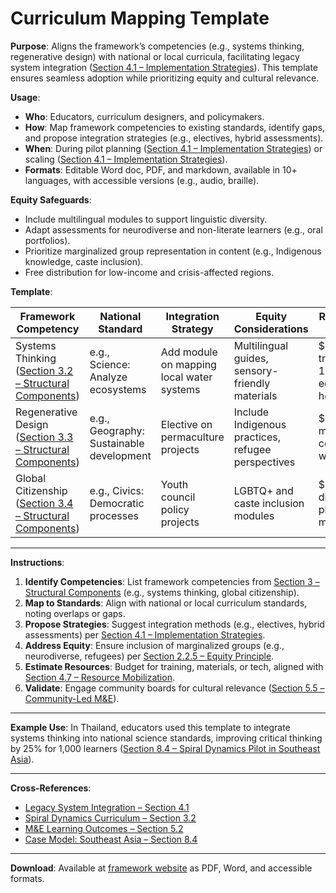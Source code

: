 # Curriculum Mapping Template

**Purpose**: Aligns the framework’s competencies (e.g., systems thinking, regenerative design) with national or local curricula, facilitating legacy system integration ([Section 4.1 – Implementation Strategies](/framework/docs/implementation/education#04-implementation-strategies)). This template ensures seamless adoption while prioritizing equity and cultural relevance.

**Usage**:

* **Who**: Educators, curriculum designers, and policymakers.
* **How**: Map framework competencies to existing standards, identify gaps, and propose integration strategies (e.g., electives, hybrid assessments).
* **When**: During pilot planning ([Section 4.1 – Implementation Strategies](/framework/docs/implementation/education#04-implementation-strategies)) or scaling ([Section 4.1 – Implementation Strategies](/framework/docs/implementation/education#04-implementation-strategies)).
* **Formats**: Editable Word doc, PDF, and markdown, available in 10+ languages, with accessible versions (e.g., audio, braille).

**Equity Safeguards**:

* Include multilingual modules to support linguistic diversity.
* Adapt assessments for neurodiverse and non-literate learners (e.g., oral portfolios).
* Prioritize marginalized group representation in content (e.g., Indigenous knowledge, caste inclusion).
* Free distribution for low-income and crisis-affected regions.

**Template**:

| **Framework Competency**                                                                                                       | **National Standard**                    | **Integration Strategy**                  | **Equity Considerations**                          | **Resources Needed**                     |
| ------------------------------------------------------------------------------------------------------------------------------ | ---------------------------------------- | ----------------------------------------- | -------------------------------------------------- | ---------------------------------------- |
| Systems Thinking ([Section 3.2 – Structural Components](/framework/docs/implementation/education#03-structural-components))    | e.g., Science: Analyze ecosystems        | Add module on mapping local water systems | Multilingual guides, sensory-friendly materials    | \$5K for training, 10 educator hours     |
| Regenerative Design ([Section 3.3 – Structural Components](/framework/docs/implementation/education#03-structural-components)) | e.g., Geography: Sustainable development | Elective on permaculture projects         | Include Indigenous practices, refugee perspectives | \$10K for materials, community workshops |
| Global Citizenship ([Section 3.4 – Structural Components](/framework/docs/implementation/education#03-structural-components))  | e.g., Civics: Democratic processes       | Youth council policy projects             | LGBTQ+ and caste inclusion modules                 | \$8K for digital platforms, mentors      |

---

**Instructions**:

1. **Identify Competencies**: List framework competencies from [Section 3 – Structural Components](/framework/docs/implementation/education#03-structural-components) (e.g., systems thinking, global citizenship).
2. **Map to Standards**: Align with national or local curriculum standards, noting overlaps or gaps.
3. **Propose Strategies**: Suggest integration methods (e.g., electives, hybrid assessments) per [Section 4.1 – Implementation Strategies](/framework/docs/implementation/education#04-implementation-strategies).
4. **Address Equity**: Ensure inclusion of marginalized groups (e.g., neurodiverse, refugees) per [Section 2.2.5 – Equity Principle](/framework/docs/implementation/education#02-vision-principles).
5. **Estimate Resources**: Budget for training, materials, or tech, aligned with [Section 4.7 – Resource Mobilization](/framework/docs/implementation/education#04-implementation-strategies).
6. **Validate**: Engage community boards for cultural relevance ([Section 5.5 – Community-Led M\&E](/framework/docs/implementation/education#55-community-led-mne)).

---

**Example Use**: In Thailand, educators used this template to integrate systems thinking into national science standards, improving critical thinking by 25% for 1,000 learners ([Section 8.4 – Spiral Dynamics Pilot in Southeast Asia](/framework/docs/implementation/education#84-spiral-dynamics-pilot-in-southeast-asia)).

---

**Cross-References**:

* [Legacy System Integration – Section 4.1](/framework/docs/implementation/education#04-implementation-strategies)
* [Spiral Dynamics Curriculum – Section 3.2](/framework/docs/implementation/education#03-structural-components)
* [M\&E Learning Outcomes – Section 5.2](/framework/docs/implementation/education#05-monitoring-evaluation)
* [Case Model: Southeast Asia – Section 8.4](/framework/docs/implementation/education#84-spiral-dynamics-pilot-in-southeast-asia)

---

**Download**: Available at [framework website](https://your-framework-site.org/framework/docs/implementation/education#10-appendices) as PDF, Word, and accessible formats.

